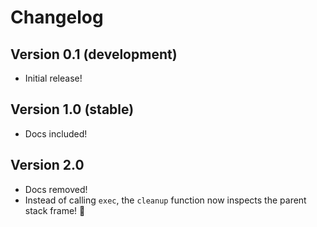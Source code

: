 # Changelog

## Version 0.1 (development)

- Initial release!

## Version 1.0 (stable)

- Docs included!

## Version 2.0

- Docs removed!
- Instead of calling `exec`, the `cleanup` function now inspects the parent stack frame! 🤠
